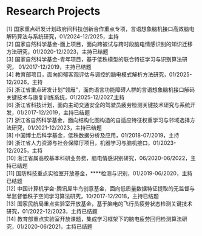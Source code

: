 # Research Projects

[1]	国家重点研发计划政府间科技创新合作重点专项，言语想象脑机接口高效脑电解码算法与系统研究，01/2024-12/2025，主持   
[2]	国家自然科学基金-面上项目，面向跨被试与跨时段脑电情感识别的知识迁移方法研究，01/2020-12/2023，主持已结题   
[3]	国家自然科学基金-青年项目，基于低秩模型的联合特征学习与识别算法研究， 01/2017-12/2019，主持已结题   
[4]	教育部项目，面向抑郁客观评估与调控的脑电模式解析方法研究，01/2025-12/2026，主持   
[5] 浙江省重点研发计划“领雁”，面向语言功能障碍人群的言语想象脑机接口解码关键技术与康复训练系统，01/2025-12/2027,主持      
[6]	浙江省科技计划，面向主动交通安全的驾驶员疲劳检测关键技术研究与系统开发，01/2017-12/2019，主持已结题   
[7]	浙江省自然科学基金，面向结构化图构造的自适应特征权重学习与邻域选择方法研究，01/2021-12/2023，主持已结题   
[8]	中国博士后科学基金，低秩数据分析及应用，01/2018-07/2019，主持   
[9]	浙江省人力资源与社会保障厅项目，机器学习与脑机接口，01/2023-12/2025，主持   
[10]	浙江省属高校基本科研业务费，脑电情感识别研究，06/2020-06/2022，主持已结题   
[11] 国防科技重点实验室开放基金，****检测与识别，01/2019-06/2020，主持已结题   
[12] 中国计算机学会-腾讯犀牛鸟创意基金，面向低质量数据特征提取的无监督与半监督低秩子空间学习算法研究，10/2017-12/2018，主持已结题   
[13] 国家民航局重点实验室开放基金，基于脑电的飞行员疲劳状态检测关键技术研究，01/2022-12/2023，主持已结题   
[14] 教育部重点实验室开放课题，集成学习框架下的脑电疲劳回归检测算法研究，01/2020-06/2021，主持已结题   
